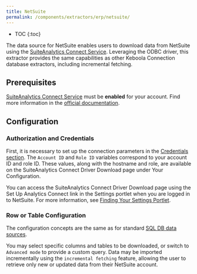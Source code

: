 ```yaml
---
title: NetSuite
permalink: /components/extractors/erp/netsuite/
---
```


* TOC
{:toc}

The data source for NetSuite enables users to download data from NetSuite using
the [SuiteAnalytics Connect Service](https://docs.oracle.com/en/cloud/saas/netsuite/ns-online-help/chapter_3963845427.html). 
Leveraging the ODBC driver, this extractor provides the same capabilities as other Keboola Connection database extractors, including incremental fetching.

## Prerequisites

[SuiteAnalytics Connect Service](https://docs.oracle.com/en/cloud/saas/netsuite/ns-online-help/section_3996274388.html) must be **enabled** for your account. 
Find more information in the [official documentation](https://docs.oracle.com/en/cloud/saas/netsuite/ns-online-help/chapter_1555594476.html).

## Configuration

### Authorization and Credentials

First, it is necessary to set up the connection parameters in the [Credentials section](https://help.keboola.com/components/extractors/database/sqldb/#initial-setup). 
The `Account ID` and `Role ID` variables correspond to your account ID and role ID. These values, along with the hostname and role, are available on the SuiteAnalytics Connect Driver Download page 
under Your Configuration. 

You can access the SuiteAnalytics Connect Driver Download page using the Set Up Analytics Connect link in the Settings portlet when you are logged in to NetSuite. 
For more information, see [Finding Your Settings Portlet](https://docs.oracle.com/en/cloud/saas/netsuite/ns-online-help/bridgehead_1493644302.html).

### Row or Table Configuration

The configuration concepts are the same as for standard [SQL DB data sources](https://help.keboola.com/components/extractors/database/sqldb/).

You may select specific columns and tables to be downloaded, or switch to `Advanced mode` to provide a custom query. Data may be imported incrementally using the `incremental fetching` feature, 
allowing the user to retrieve only new or updated data from their NetSuite account.
